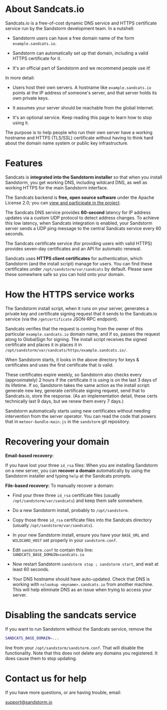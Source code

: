 # About Sandcats.io

Sandcats.io is a free-of-cost dynamic DNS service and HTTPS
certificate service run by the Sandstorm development team. In a
nutshell:

* Sandstorm users can have a free domain name of the form
  `example.sandcats.io`.

* Sandstorm can automatically set up that domain, including a valid
  HTTPS certificate for it.

* It's an official part of Sandstorm and we recommend people use it!

In more detail:

* Users host their own servers. A hostname like `example.sandcats.io`
  points at the IP address of someone's server, and that server holds
  its own private keys.

* It assumes your server should be reachable from the global Internet.

* It's an optional service. Keep reading this page to learn how to
  stop using it.

The purpose is to help people who run their own server have a working
hostname and HTTPS (TLS/SSL) certificate without having to think hard
about the domain name system or public key infrastructure.

# Features

Sandcats is **integrated into the Sandstorm installer** so that when
you install Sandstorm, you get working DNS, including wildcard DNS,
as well as working HTTPS for the main Sandstorm interface.

The Sandcats backend is **free, open source software** under the
Apache License 2.0; you can [view and participate in the
project](https://github.com/sandstorm-io/sandcats).

The Sandcats DNS service provides **60-second** latency for IP address
updates via a custom UDP protocol to detect address changes. To
achieve this low latency, when Sandcats integration is enabled, your
Sandstorm server sends a UDP ping message to the central Sandcats
service every 60 seconds.

The Sandcats certificate service (for providing users with valid
HTTPS) provides seven-day certificates and an API for automatic
renewal.

Sandcats uses **HTTPS client certificates** for authentication, which
Sandstorm (and the install script) manage for users. You can find
these certificates under `/opt/sandstorm/var/sandcats` by
default. Please save these somewhere safe so you can hold onto your
domain.

# How the HTTPS service works

The Sandstorm install script, when it runs on your server, generates a
private key and certificate signing request that it sends to the
Sandcats.io service (via the `/getcertificate` JSON-RPC endpoint).

Sandcats verifies that the request is coming from the owner of this
particular `example.sandcats.io` domain name, and if so, passes the
request along to GlobalSign for signing. The install script receives
the signed certificate and places it in places it in
`/opt/sandstorm/var/sandcats/https/example.sandcats.io/`.

When Sandstorm starts, it looks in the above directory for keys &
certificates and uses the first certificate that is valid.

These certificates expire weekly, so Sandstorm also checks every
(approximately) 2 hours if the certificate it is using is on the last
3 days of its lifetime. If so, Sandstorm takes the same action as the
install script: generate new key, generate certificate signing
request, send that to Sandcats.io, store the response. (As an
implementation detail, these certs technically last 9 days, but we
renew them every 7 days.)

Sandstorm automatically starts using new certificates without needing
intervention from the server operator. You can read the code that
powers that in `meteor-bundle-main.js` in the `sandstorm` git
repository.

# Recovering your domain

**Email-based recovery:**

If you have lost your three `id_rsa` files: When you are installing
Sandstorm on a new server, you can **recover a domain** automatically
by using the Sandstorm installer and typing `help` at the Sandcats
prompts.

**File-based recovery:** To manually recover a domain:

* Find your three three `id_rsa` certificate files (usually
  `/opt/sandstorm/var/sandcats`) and keep them safe somewhere.

* Do a new Sandstorm install, probably to `/opt/sandstorm`.

* Copy those three `id_rsa` certificate files into the Sandcats
  directory (usually `/opt/sandstorm/var/sandcats`).

* In your new Sandstorm install, ensure you have your `BASE_URL` and
  `WILDCARD_HOST` set properly in your `sandstorm.conf`.

* Edit `sandstorm.conf` to contain this line:
  `SANDCATS_BASE_DOMAIN=sandcats.io`

* Now restart Sandstorm `sandstorm stop ; sandstorm start`, and wait
  at least 60 seconds.

* Your DNS hostname should have auto-updated. Check that DNS is
  working with `nslookup <myname>.sandcats.io` from another
  machine. This will help eliminate DNS as an issue when trying to
  access your server.

# Disabling the sandcats service

If you want to run Sandstorm without the Sandcats service, remove the

```bash
SANDCATS_BASE_DOMAIN=...
```

line from your `/opt/sandstorm/sandstorm.conf`. That will disable the
functionality. Note that this does not delete any domains you
registered. It does cause them to stop updating.

# Contact us for help

If you have more questions, or are having trouble, email:

support@sandstorm.io

